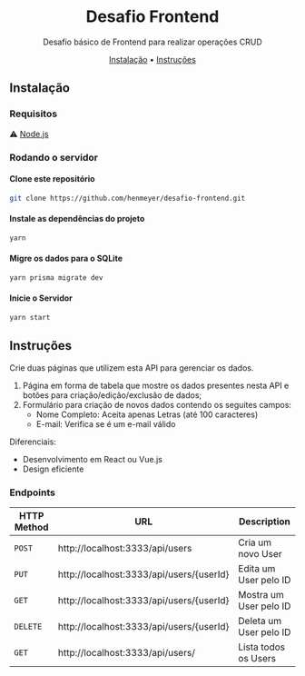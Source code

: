 <h1 align="center">Desafio Frontend</h1>

<p align="center">Desafio básico de Frontend para realizar operações CRUD</p>

<p align="center">
  <a href="#installation">Instalação</a> •
  <a href="#instrucoes">Instruções</a> 
</p>

<h2 id="installation">Instalação</h2>

<h3>Requisitos</h3>

  ⚠️ [Node.js](https://nodejs.org/en)

<h3>Rodando o servidor</h3>

<h4>Clone este repositório</h4>

```bash
git clone https://github.com/henmeyer/desafio-frontend.git
```

<h4>Instale as dependências do projeto</h4>

```bash
yarn
```

<h4>Migre os dados para o SQLite</h4>

```bash
yarn prisma migrate dev
```

<h4>Inicie o Servidor</h4>

```bash
yarn start
```

<h2 id="instrucoes">Instruções</h2>

Crie duas páginas que utilizem esta API para gerenciar os dados.

  1. Página em forma de tabela que mostre os dados presentes nesta API e botões para criação/edição/exclusão de dados;
  2. Formulário para criação de novos dados contendo os seguites campos:
     - Nome Completo: Aceita apenas Letras (até 100 caracteres)
     - E-mail: Verifica se é um e-mail válido
    
Diferenciais:
  - Desenvolvimento em React ou Vue.js
  - Design eficiente

<h3>Endpoints</h3>

|HTTP Method|URL|Description|
|---|---|---|
|`POST`|http://localhost:3333/api/users | Cria um novo User |
|`PUT`|http://localhost:3333/api/users/{userId} | Edita um User pelo ID |
|`GET`|http://localhost:3333/api/users/{userId} | Mostra um User pelo ID |
|`DELETE`|http://localhost:3333/api/users/{userId} | Deleta um User pelo ID |
|`GET`|http://localhost:3333/api/users/ | Lista todos os Users |
